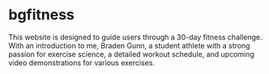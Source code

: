 # bgfitness
This website is designed to guide users through a 30-day fitness challenge. With an introduction to me, Braden Gunn, a student athlete with a strong passion for exercise science, a detailed workout schedule, and upcoming video demonstrations for various exercises. 
